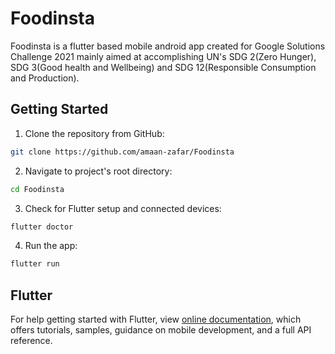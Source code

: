 # Foodinsta

Foodinsta is a flutter based mobile android app created for Google Solutions Challenge 2021 mainly aimed at accomplishing UN's SDG 2(Zero Hunger), SDG 3(Good health and Wellbeing) and SDG 12(Responsible Consumption and Production).

## Getting Started

1. Clone the repository from GitHub:

```bash
git clone https://github.com/amaan-zafar/Foodinsta
```

2. Navigate to project's root directory:

```bash
cd Foodinsta
```

3. Check for Flutter setup and connected devices:

```bash
flutter doctor
```

4. Run the app:

```bash
flutter run
```

## Flutter

For help getting started with Flutter, view
[online documentation](https://flutter.dev/docs), which offers tutorials,
samples, guidance on mobile development, and a full API reference.
